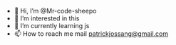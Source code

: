 - 👋 Hi, I’m @Mr-code-sheepo
- 👀 I’m interested in this
- 🌱 I’m currently learning js
- 📫 How to reach me mail patrickjossang@gmail.com

<!---
Mr-code-sheepo/Mr-code-sheepo is a ✨ special ✨ repository because its `README.md` (this file) appears on your GitHub profile.
You can click the Preview link to take a look at your changes.
--->

